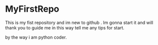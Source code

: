 # MyFirstRepo
This is my fist repository and im new to github . Im gonna start it and will thank you to guide me in this way 
tell me any tips for start.

by the way i am python coder.
